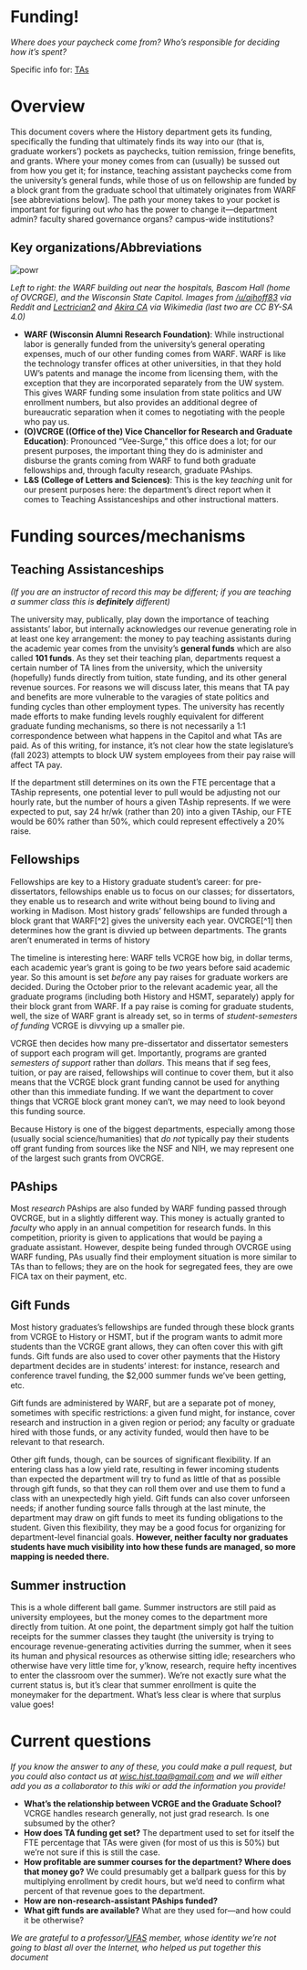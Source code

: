 # Funding!
*Where does your paycheck come from? Who’s responsible for deciding how it’s spent?*

Specific info for: [TAs](#Teaching-Assistanceships)

# Overview
This document covers where the History department gets its funding, specifically the funding that ultimately finds its way into our (that is, graduate workers’) pockets as paychecks, tuition remission, fringe benefits, and grants. Where your money comes from can (usually) be sussed out from how you get it; for instance, teaching assistant paychecks come from the university’s general funds, while those of us on fellowship are funded by a block grant from the graduate school that ultimately originates from WARF [see abbreviations below]. The path your money takes to your pocket is important for figuring out *who* has the power to change it—department admin? faculty shared governance organs? campus-wide institutions?

## Key organizations/Abbreviations

![powr](https://github.com/history-taa/dept-wiki/assets/150862512/e0c6c7f5-db6d-496f-b250-755240067e0e)

*Left to right: the WARF building out near the hospitals, Bascom Hall (home of OVCRGE), and the Wisconsin State Capitol. Images from [/u/ajhoff83](https://old.reddit.com/r/evilbuildings/comments/g6rcti/wisconsin_alumni_research_foundation_madison_wi/) via Reddit and [Lectrician2](https://en.wikipedia.org/wiki/Wisconsin_State_Capitol#/media/File:Wisconsin_State_Capitol_Aerial.jpg) and [Akira CA](https://en.wikipedia.org/wiki/Bascom_Hill#/media/File:Bascom_Hall_Sunset.jpg) via Wikimedia (last two are CC BY-SA 4.0)*

* **WARF (Wisconsin Alumni Research Foundation)**: While instructional labor is generally funded from the university’s general operating expenses, much of our other funding comes from WARF. WARF is like the technology transfer offices at other universities, in that they hold UW’s patents and manage the income from licensing them, with the exception that they are incorporated separately from the UW system. This gives WARF funding some insulation from state politics and UW enrollment numbers, but also provides an additional degree of bureaucratic separation when it comes to negotiating with the people who pay us.
* **(O)VCRGE ((Office of the) Vice Chancellor for Research and Graduate Education)**: Pronounced “Vee-Surge,” this office does a lot; for our present purposes, the important thing they do is administer and disburse the grants coming from WARF to fund both graduate fellowships and, through faculty research, graduate PAships.
* **L&S (College of Letters and Sciences)**: This is the key *teaching* unit for our present purposes here: the department’s direct report when it comes to Teaching Assistanceships and other instructional matters.

# Funding sources/mechanisms

## Teaching Assistanceships
*(If you are an instructor of record this may be different; if you are teaching a summer class this is **definitely** different)*

The university may, publically, play down the importance of teaching assistants’ labor, but internally acknowledges our revenue generating role in at least one key arrangement: the money to pay teaching assistants during the academic year comes from the unvisity’s **general funds** which are also called **101 funds**. As they set their teaching plan, departments request a certain number of TA lines from the university, which the university (hopefully) funds directly from tuition, state funding, and its other general revenue sources. For reasons we will discuss later, this means that TA pay and benefits are more vulnerable to the varagies of state politics and funding cycles than other employment types. The university has recently made efforts to make funding levels roughly equivalent for different graduate funding mechanisms, so there is not necessarily a 1:1 correspondence between what happens in the Capitol and what TAs are paid. As of this writing, for instance, it’s not clear how the state legislature’s (fall 2023) attempts to block UW system employees from their pay raise will affect TA pay. 

If the department still determines on its own the FTE percentage that a TAship represents, one potential lever to pull would be adjusting not our hourly rate, but the number of hours a given TAship represents. If we were expected to put, say 24 hr/wk (rather than 20) into a given TAship, our FTE would be 60% rather than 50%, which could represent effectively a 20% raise. 

## Fellowships
Fellowships are key to a History graduate student’s career: for pre-dissertators, fellowships enable us to focus on our classes; for dissertators, they enable us to research and write without being bound to living and working in Madison. Most history grads’ fellowships are funded through a block grant that WARF[^2] gives the university each year. OVCRGE[^1] then determines how the grant is divvied up between departments. The grants aren’t enumerated in terms of history 

The timeline is interesting here: WARF tells VCRGE how big, in dollar terms, each academic year’s grant is going to be *two* years before said academic year. So this amount is set *before* any pay raises for graduate workers are decided. During the October prior to the relevant academic year, all the graduate programs (including both History and HSMT, separately) apply for their block grant from WARF. If a pay raise is coming for graduate students, well, the size of WARF grant is already set, so in terms of *student-semesters of funding* VCRGE is divvying up a smaller pie. 

VCRGE then decides how many pre-dissertator and dissertator semesters of support each program will get. Importantly, programs are granted *semesters of support* rather than *dollars*. This means that if seg fees, tuition, or pay are raised, fellowships will continue to cover them, but it also means that the VCRGE block grant funding cannot be used for anything other than this immediate funding. If we want the department to cover things that VCRGE block grant money can’t, we may need to look beyond this funding source. 

Because History is one of the biggest departments, especially among those (usually social science/humanities) that *do not* typically pay their students off grant funding from sources like the NSF and NIH, we may represent one of the largest such grants from OVCRGE. 

## PAships

Most *research* PAships are also funded by WARF funding passed through OVCRGE, but in a slightly different way. This money is actually granted to *faculty* who apply in an annual competition for research funds. In this competition, priority is given to applications that would be paying a graduate assistant. However, despite being funded through OVCRGE using WARF funding, PAs usually find their employment situation is more similar to TAs than to fellows; they are on the hook for segregated fees, they are owe FICA tax on their payment, etc.

## Gift Funds
Most history graduates’s fellowships are funded through these block grants from VCRGE to History or HSMT, but if the program wants to admit more students than the VCRGE grant allows, they can often cover this with gift funds. Gift funds are also used to cover other payments that the History department decides are in students’ interest: for instance, research and conference travel funding, the $2,000 summer funds we’ve been getting, etc. 

Gift funds are administered by WARF, but are a separate pot of money, sometimes with specific restrictions: a given fund might, for instance, cover research and instruction in a given region or period; any faculty or graduate hired with those funds, or any activity funded, would then have to be relevant to that research. 

Other gift funds, though, can be sources of significant flexibility. If an entering class has a low yield rate, resulting in fewer incoming students than expected the department will try to fund as little of that as possible through gift funds, so that they can roll them over and use them to fund a class with an unexpectedly high yield. Gift funds can also cover unforseen needs; if another funding source falls through at the last minute, the department may draw on gift funds to meet its funding obligations to the student. Given this flexibility, they may be a good focus for organizing for department-level financial goals. **However, neither faculty nor graduates students have much visibility into how these funds are managed, so more mapping is needed there.**

## Summer instruction

This is a whole different ball game. Summer instructors are still paid as university employees, but the money comes to the department more directly from tuition. At one point, the department simply got half the tuition receipts for the summer classes they taught (the university is trying to encourage revenue-generating activities durring the summer, when it sees its human and physical resources as otherwise sitting idle; researchers who otherwise have very little time for, y’know, research, require hefty incentives to enter the classroom over the summer). We’re not exactly sure what the current status is, but it’s clear that summer enrollment is quite the moneymaker for the department. What’s less clear is where that surplus value goes!

# Current questions
*If you know the answer to any of these, you could make a pull request, but you could also contact us at [wisc.hist.taa@gmail.com](mailto:wisc.hist.taa@gmail.com) and we will either add you as a collaborator to this wiki or add the information you provide!*
  * **What’s the relationship between VCRGE and the Graduate School?** VCRGE handles research generally, not just grad research. Is one subsumed by the other?
  * **How does TA funding get set?** The department used to set for itself the FTE percentage that TAs were given (for most of us this is 50%) but we’re not sure if this is still the case.
  * **How profitable are summer courses for the department? Where does that money go?** We could presumably get a ballpark guess for this by multiplying enrollment by credit hours, but we’d need to confirm what percent of that revenue goes to the department.
  * **How are non-research-assistant PAships funded?**
  * **What gift funds are available?** What are they used for—and how could it be otherwise?
    
*We are grateful to a professor/[UFAS](https://ufas223.org/) member, whose identity we’re not going to blast all over the Internet, who helped us put together this document*
